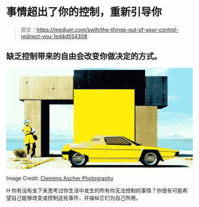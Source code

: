 # 事情超出了你的控制，重新引导你

> 原文：<https://medium.com/swlh/the-things-out-of-your-control-redirect-you-1ed4d554308>

## 缺乏控制带来的自由会改变你做决定的方式。

![](img/dc7e05a07bcd71f325b835400e1a40aa.png)

Image Credit: [Clemens Ascher Photography](http://www.clemensascher.com/)

H 你有没有坐下来思考过你生活中发生的所有你无法控制的事情？你很有可能希望自己能够改变或控制这些事件，并操纵它们为自己所用。